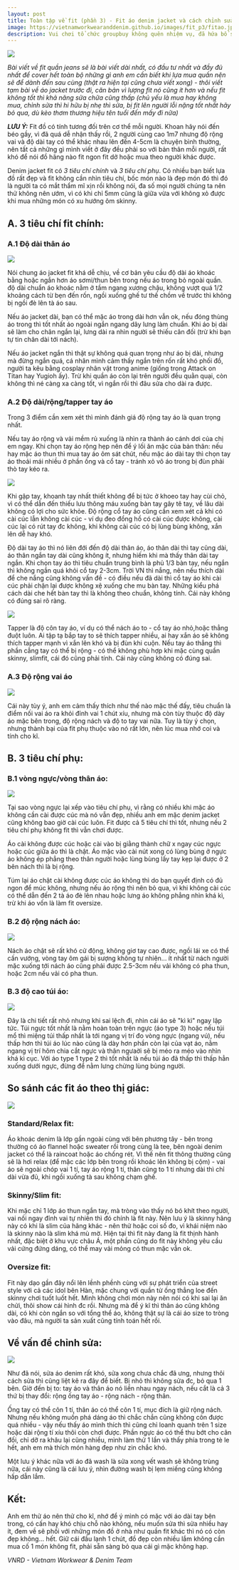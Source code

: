 ```yaml
---
layout: post
title: Toàn tập về fit (phần 3) - Fit áo denim jacket và cách chỉnh sửa
image: https://vietnamworkwearanddenim.github.io/images/fit_p3/fitao.jpg
description: Vui chơi tổ chức groupbuy không quên nhiệm vụ, đã hứa bổ sung những bài viết về mặt tư vấn kiến thức thời trang cho anh em thì phải có.
---
```


![](images/fit_p3/fitao.jpg)

*Bài viết về fit quần jeans sẽ là bài viết dài nhất, có đầu tư nhất và đầy đủ nhất để cover hết toàn bộ những gì anh em cần biết khi lựa mua quần nên sẽ để dành đến sau cùng (thật ra hiện tại cũng chưa viết xong) - thôi viết tạm bài về áo jacket trước đi, căn bản vì lượng fit nó cũng ít hơn và nếu fit không tốt thì khả năng sửa chữa cũng thấp (chủ yếu là mua hay không mua, chỉnh sửa thì hi hữu bị nhẹ thì sửa, bị fit lên người lỗi nặng tốt nhất hãy bỏ qua, dù kèo thơm thương hiệu tên tuổi đến mấy đi nữa)*

***LƯU Ý:*** Fit đồ có tính tương đối trên cơ thể mỗi người. Khoan hãy nói đến béo gầy, vì đã quá dễ nhận thấy rồi, 2 người cùng cao 1m7 nhưng độ rộng vai và độ dài tay có thể khác nhau lên đến 4-5cm là chuyện bình thường, nên tất cả những gì mình viết ở đây đều phải so với bản thân mỗi người, rất khó để nói đồ hãng nào fit ngon fit dở hoặc mua theo người khác được.

Denim jacket fit có *3 tiêu chí chính* và *3 tiêu chí phụ*. Có nhiều bạn biết lựa đồ rất đẹp và fit không cần nhìn tiêu chí, bốc món nào là đẹp món đó thì đó là người ta có mắt thẩm mĩ xịn rồi không nói, đa số mọi người chúng ta nên thử không nên ướm, vì có khi chỉ 5mm cũng là giữa vừa với không xỏ được khi mua những món có xu hướng ôm skinny.

## A. 3 tiêu chí fit chính:

### A.1 Độ dài thân áo

![](images/fit_p3/thanao.jpg)

Nói chung áo jacket fit khá dễ chịu, về cơ bản yêu cầu độ dài áo khoác bằng hoặc ngắn hơn áo sơmi/thun bên trong nếu áo trong bỏ ngoài quần. độ dài chuẩn áo khoác nằm ở tầm ngang xương chậu, không vượt quá 1/2 khoảng cách từ bẹn đến rốn, ngồi xuống ghế tư thế chồm về trước thì không bị ngồi đè lên tà áo sau.

Nếu áo jacket dài, bạn có thể mặc áo trong dài hơn vẫn ok, nếu đóng thùng áo trong thì tốt nhất áo ngoài ngắn ngang dây lưng làm chuẩn. Khi áo bị dài sẽ làm cho chân ngắn lại, lưng dài ra nhìn người sẽ thiếu cân đối (trừ khi bạn tự tin chân dài tới nách).

Nếu áo jacket ngắn thì thật sự không quá quan trọng như áo bị dài, nhưng mà đừng ngắn quá, cá nhân mình cảm thấy ngắn trên rốn rất khó phối đồ, người ta kêu bằng cosplay nhân vật trong anime (giống trong Attack on Titan hay Yugioh ấy). Trừ khi quần áo còn lại trên người đều quằn quại, còn không thì né càng xa càng tốt, vì ngắn rồi thì đâu sửa cho dài ra được.

### A.2 Độ dài/rộng/tapper tay áo

Trong 3 điểm cần xem xét thì mình đánh giá độ rộng tay áo là quan trọng nhất.

Nếu tay áo rộng và vải mềm rủ xuống là nhìn ra thành áo cánh dơi của chị em ngay. Khi chọn tay áo rộng hẹp nên để ý lối ăn mặc của bản thân: nếu hay mặc áo thun thì mua tay áo ôm sát chút, nếu mặc áo dài tay thì chọn tay áo thoải mái nhiều ở phần ống và cổ tay - tránh xỏ vô áo trong bị đùn phải thò tay kéo ra.

![](images/fit_p3/nachao.jpg)

Khi gập tay, khoanh tay nhất thiết không để bị tức ở khoeo tay hay cùi chỏ, vì có thể dẫn đến thiếu lưu thông máu xuống bàn tay gây tê tay, về lâu dài không có lợi cho sức khỏe. Độ rộng cổ tay áo cũng cần xem xét cả khi có cài cúc lẫn không cài cúc - ví dụ đeo đồng hồ có cài cúc được không, cài cúc lại có rút tay đc không, khi không cài cúc có bị lùng bùng không, xắn lên dễ hay khó.

Độ dài tay áo thì nó liên đới đến độ dài thân áo, áo thân dài thì tay cũng dài, áo thân ngắn tay dài cũng không ít, nhưng hiếm khi mà thấy thân dài tay ngắn. Khi chọn tay áo thì tiêu chuẩn trung bình là phủ 1/3 bàn tay, nếu ngắn thì không ngắn quá khỏi cổ tay 2-3cm. Trời VN thì nắng, nên nếu thích dài để che nắng cũng không vấn đề - có điều nếu đã dài thì cổ tay áo khi cài cúc phải chặn lại được không xệ xuống che mu bàn tay. Những kiểu phá cách dài che hết bàn tay thì là không theo chuẩn, không tính. Cái này không có đúng sai rõ ràng.

![](images/fit_p3/tayao.jpg)

Tapper là độ côn tay áo, ví dụ có thể nách áo to - cổ tay áo nhỏ,hoặc thẳng đuột luôn. Ai tập tạ bắp tay to sẽ thích tapper nhiều, ai hay xắn áo sẽ không thích tapper mạnh vì xắn lên khó và bị đùn khi cuộn. Nếu tay áo thẳng thì phần cẳng tay có thể bị rộng - có thể không phù hợp khi mặc cùng quần skinny, slimfit, cái đó cũng phải tính. Cái này cũng không có đúng sai.

### A.3 Độ rộng vai áo

![](images/fit_p3/vaiao.jpg)

Cái này tùy ý, anh em cảm thấy thích như thế nào mặc thế đấy, tiêu chuẩn là điểm nối vai áo ra khỏi đỉnh vai 1 chút xíu, nhưng mà còn tùy thuộc độ dày áo mặc bên trong, độ rộng nách và độ to tay vai nữa. Tuy là tùy ý chọn, nhưng thành bại của fit phụ thuộc vào nó rất lớn, nên lúc mua nhớ coi và tính cho kĩ.

## B. 3 tiêu chí phụ:

### B.1 vòng ngực/vòng thân áo:

![](images/fit_p3/thanao.jpg)

Tại sao vòng ngực lại xếp vào tiêu chí phụ, vì rằng có nhiều khi mặc áo không cần cài được cúc mà nó vẫn đẹp, nhiều anh em mặc denim jacket cũng không bao giờ cài cúc luôn. Fit được cả 5 tiêu chí thì tốt, nhưng nếu 2 tiêu chí phụ không fit thì vẫn chơi được.

Áo cài không được cúc hoặc cài vào bị giằng thành chữ x ngay cúc ngực hoặc cúc giữa áo thì là chật. Áo mặc vào cài nút xong có lùng bùng ở ngực áo không ép phẳng theo thân người hoặc lùng bùng lấy tay kẹp lại được ở 2 bên nách thì là bị rộng.

Túm lại áo chật cài không được cúc áo không thì do bạn quyết định có đủ ngon để múc không, nhưng nếu áo rộng thì nên bỏ qua, vì khi không cài cúc có thể dẫn đến 2 tà áo đè lên nhau hoặc lưng áo không phẳng nhìn khá kì, trừ khi áo vốn là làm fit oversize.

### B.2 độ rộng nách áo:

![](images/fit_p3/chat.jpg)

Nách áo chật sẽ rất khó cử động, không giơ tay cao được, ngồi lái xe có thể cấn vướng, vòng tay ôm gái bị sượng không tự nhiên... ít nhất từ nách người mặc xuống tới nách áo cũng phải được 2.5-3cm nếu vải không có pha thun, hoặc 2cm nếu vải có pha thun.

### B.3 độ cao túi áo:

![](images/fit_p3/tuiao.jpg)

Đây là chi tiết rất nhỏ nhưng khi sai lệch đi, nhìn cái áo sẽ "kì kì" ngay lập tức. Túi ngực tốt nhất là nằm hoàn toàn trên ngực (áo type 3) hoặc nếu túi mổ thì miệng túi thấp nhất là tới ngang vị trí đo vòng ngực (ngang vú), nếu thấp hơn thì túi áo lúc nào cũng là dày hơn phần còn lại của vạt áo, nằm ngang vị trí hõm chia cắt ngực và thân ngưaời sẽ bị méo ra méo vào nhìn khá kì cục. Với áo type 1 type 2 thì tốt nhất là nếu túi áo đã thấp thì thấp hẳn xuống dưới ngực, đừng để nằm lưng chừng lùng bùng người.

## So sánh các fit áo theo thị giác:

![](images/fit_p3/fitao.jpg)

### Standard/Relax fit:

Áo khoác denim là lớp gần ngoài cùng với bên phương tây - bên trong thường có áo flannel hoặc sweater rồi trong cùng là tee, bên ngoài denim jacket có thể là raincoat hoặc áo chống rét. Vì thế nên fit thông thường cũng sẽ là hơi relax (để mặc các lớp bên trong rồi khoác lên không bị cộm) - vai áo sẽ ngoài chóp vai 1 tí, tay áo rộng 1 tí, thân cũng to 1 tí nhưng dài thì chỉ dài vừa đủ, khi ngồi xuống tà sau không chạm ghế.

### Skinny/Slim fit:

Khi mặc chỉ 1 lớp áo thun ngắn tay, mà tròng vào thấy nó bó khít theo người, vai nối ngay đỉnh vai tự nhiên thì đó chính là fit này. Nên lưu ý là skinny hãng này có khi là slim của hãng khác - nên thử hoặc coi số đo, vì khái niệm nào là skinny nào là slim khá mù mờ. Hiện tại thì fit này đang là fit thịnh hành nhất, đặc biệt ở khu vực châu Á, một phần cũng do fit này không yêu cầu vải cứng đứng dáng, có thể may vải mỏng có thun mặc vẫn ok.

### Oversize fit:

Fit này dạo gần đây nổi lên lềnh phềnh cùng với sự phát triển của street style với cả các idol bên Hàn, mặc chung với quần từ ống thẳng loe đến skinny chơi tuốt luốt hết. Mình không chơi món này nên nói có khi sai lại ăn chửi, thôi show cái hình đc rồi. Nhưng mà để ý kĩ thì thân áo cũng không dài, có khi còn ngắn so với tổng thể áo, không thật sự là cái áo size to tròng vào đâu, mà người ta sản xuất cũng tính toán hết rồi.

## Về vấn đề chỉnh sửa:

![](images/fit_p3/suaao.jpg)

Như đã nói, sửa áo denim rất khó, sửa xong chưa chắc đã ưng, nhưng thôi cách sửa thì cũng liệt kê ra đây để biết. Bị nhỏ thì không sửa đc, bỏ qua 1 bên. Giờ đến bị to: tay áo và thân áo nó liền nhau ngay nách, nếu cắt là cả 3 thứ bị thay đổi: rộng ống tay áo - rộng nách - rộng thân.

Ống tay có thể côn 1 tí, thân áo có thể côn 1 tí, mục đích là giữ rộng nách. Nhưng nếu không muốn phá dáng áo thì chắc chắn cũng không côn được quá nhiều - vậy nếu thấy áo mình thích thì cũng chỉ loanh quanh trên 1 size hoặc dài rộng tí xíu thôi còn chơi được. Phần ngực áo có thể thu bớt cho cân đối, chỉ dỡ ra khâu lại cũng nhiều, mình làm thử 1 lần và thấy phía trong tè le hết, anh em mà thích món hàng đẹp như zin chắc khó.

Một lưu ý khác nữa với áo đã wash là sửa xong vết wash sẽ không trùng nữa, cái này cũng là cái lưu ý, nhìn đường wash bị lẹm miếng cũng không hấp dẫn lắm.

## Kết:

Anh em thử áo nên thử cho kĩ, nhớ để ý mình có mặc với áo dài tay bên trong, có cấn hay khó chịu chỗ nào không, nếu muốn sửa thì sửa nhiều hay ít, đem về sẽ phối với những món đồ ở nhà như quần fit khác thì nó có còn đẹp không... hết. Giữ cái đầu lạnh 1 chút, đồ đẹp còn nhiều lắm không cần mua cố 1 món không fit, phải sẵn sàng bỏ qua cái gì mặc không hạp.

*VNRD - Vietnam Workwear & Denim Team*
